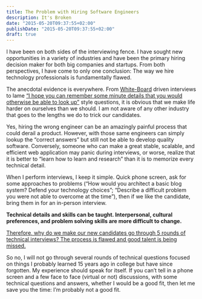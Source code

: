 ```yaml
---
title: The Problem with Hiring Software Engineers
description: It's Broken
date: "2015-05-20T09:37:55+02:00"
publishDate: "2015-05-20T09:37:55+02:00"
draft: true
---
```

I have been on both sides of the interviewing fence. I have sought new opportunities in a variety of industries and have been the primary hiring decision maker for both big companies and startups. From both perspectives, I have come to only one conclusion: The way we hire technology professionals is fundamentally flawed.

The anecdotal evidence is everywhere. From [White-Board](https://modelviewculture.com/pieces/technical-interviews-are-bullshit) driven interviews to lame [“I hope you can remember some minute details that you would otherwise be able to look up”](http://www.businessinsider.com/15-google-interview-questions-that-used-to-make-geniuses-feel-dumb-2012-11) style questions, it is obvious that we make life harder on ourselves than we should. I am not aware of any other industry that goes to the lengths we do to trick our candidates.

Yes, hiring the wrong engineer can be an amazingly painful process that could derail a product. However, with those same engineers can simply lookup the “correct answers” but still not be able to develop quality software. Conversely, someone who can make a great stable, scalable, and efficient web application may panic during interviews, or worse, realize that it is better to “learn how to learn and research” than it is to memorize every technical detail.

When I perform interviews, I keep it simple. Quick phone screen, ask for some approaches to problems (“How would you architect a basic blog system? Defend your technology choices”; “Describe a difficult problem you were not able to overcome at the time”), then if we like the candidate, bring them in for an in-person interview.

**Technical details and skills can be taught. Interpersonal, cultural preferences, and problem solving skills are more difficult to change.**

[Therefore, why do we make our new candidates go through 5 rounds of technical interviews? The process is flawed and good talent is being missed.](http://www.tlnt.com/2013/11/14/5-rounds-of-interviews-it-just-shows-how-broken-your-hiring-process-is/)

So no, I will not go through several rounds of technical questions focused on things I probably learned 15 years ago in college but have since forgotten. My experience should speak for itself. If you can’t tell in a phone screen and a few face to face (virtual or not) discussions, with some technical questions and answers, whether I would be a good fit, then let me save you the time: I’m probably not a good fit.
